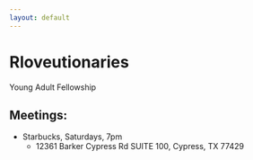 ```yaml
---
layout: default
---
```


# Rloveutionaries

Young Adult Fellowship

## Meetings:
* Starbucks, Saturdays, 7pm
  * 12361 Barker Cypress Rd SUITE 100, Cypress, TX 77429
